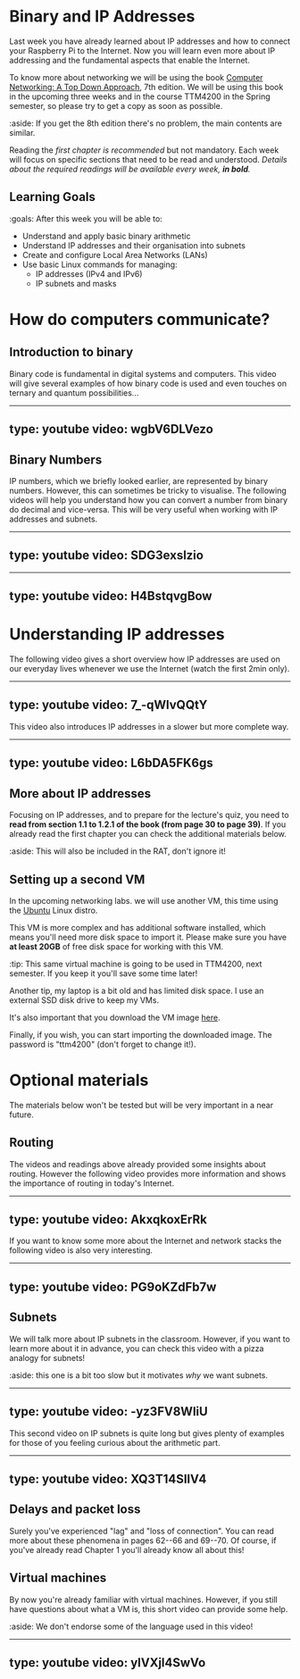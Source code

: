 # Binary and IP Addresses

Last week you have already learned about IP addresses and how to connect your Raspberry Pi to the Internet.
Now you will learn even more about IP addressing and the fundamental aspects that enable the Internet.

To know more about networking we will be using the book [Computer Networking: A Top Down Approach](http://gaia.cs.umass.edu/kurose_ross/index.html), 7th edition.
We will be using this book in the upcoming three weeks and in the course TTM4200 in the Spring semester, so please try to get a copy as soon as possible.

:aside: If you get the 8th edition there's no problem, the main contents are similar.


Reading the *first chapter is recommended* but not mandatory.
Each week will focus on specific sections that need to be read and understood.
*Details about the required readings will be available every week, **in bold**.*

## Learning Goals

:goals: After this week you will be able to:

- Understand and apply basic binary arithmetic
- Understand IP addresses and their organisation into subnets
- Create and configure Local Area Networks (LANs)
- Use basic Linux commands for managing:
    - IP addresses (IPv4 and IPv6)
    - IP subnets and masks


# How do computers communicate?

## Introduction to binary

Binary code is fundamental in digital systems and computers.
This video will give several examples of how binary code is used and even touches on ternary and quantum possibilities...

---
type: youtube
video: wgbV6DLVezo
---

## Binary Numbers

IP numbers, which we briefly looked earlier, are represented by binary numbers.
However, this can sometimes be tricky to visualise.
The following videos will help you understand how you can convert a number from binary do decimal and vice-versa. 
This will be very useful when working with IP addresses and subnets.

---
type: youtube
video: SDG3exslzio
---

---
type: youtube
video: H4BstqvgBow
---



# Understanding IP addresses

The following video gives a short overview how IP addresses are used on our everyday lives whenever we use the Internet (watch the first 2min only).

---
type: youtube
video: 7_-qWlvQQtY
---
<!--_ -->

This video also introduces IP addresses in a slower but more complete way.

---
type: youtube
video: L6bDA5FK6gs
---


## More about IP addresses

Focusing on IP addresses, and to prepare for the lecture's quiz, you need to **read from section 1.1 to 1.2.1 of the book (from page 30 to page 39)**.
If you already read the first chapter you can check the additional materials below.

:aside: This will also be included in the RAT, don't ignore it!


## Setting up a second VM

In the upcoming networking labs\. we will use another VM, this time using the [Ubuntu](https://ubuntu.com/) Linux distro.

This VM is more complex and has additional software installed, which means you'll need more disk space to import it.
Please make sure you have **at least 20GB** of free disk space for working with this VM.

:tip:
This same virtual machine is going to be used in TTM4200, next semester. If you keep it you'll save some time later!

Another tip, my laptop is a bit old and has limited disk space. I use an external SSD disk drive to keep my VMs.


It's also important that you download the VM image [here](
https://filesender.uninett.no/?s=download&token=a0ca6d46-2078-4984-a532-b68e3fd2cbaf).

Finally, if you wish, you can start importing the downloaded image. The password is "ttm4200" (don't forget to change it!).


# Optional materials

The materials below won't be tested but will be very important in a near future.

## Routing

The videos and readings above already provided some insights about routing.
However the following video provides more information and shows the importance of routing in today's Internet.

---
type: youtube
video: AkxqkoxErRk
---

If you want to know some more about the Internet and network stacks the following video is also very interesting.

---
type: youtube
video: PG9oKZdFb7w
---


## Subnets

We will talk more about IP subnets in the classroom.
However, if you want to learn more about it in advance, you can check this video with a pizza analogy for subnets!

:aside: this one is a bit too slow but it motivates _why_ we want subnets.

---
type: youtube
video: -yz3FV8WliU
---

This second video on IP subnets is quite long but gives plenty of examples for those of you feeling curious about the arithmetic part.

---
type: youtube
video: XQ3T14SIlV4
---


## Delays and packet loss

Surely you've experienced "lag" and "loss of connection".
You can read more about these phenomena in pages 62--66 and 69--70.
Of course, if you've already read Chapter 1 you'll already know all about this!


## Virtual machines

By now you're already familiar with virtual machines.
However, if you still have questions about what a VM is, this short video can provide some help.

:aside: We don't endorse some of the language used in this video!


---
type: youtube
video: yIVXjl4SwVo
---


